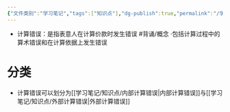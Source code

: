 ```yaml
---
{"文件类别":"学习笔记","tags":["知识点"],"dg-publish":true,"permalink":"/学习笔记/知识点/计算错误/","dgPassFrontmatter":true,"noteIcon":""}
---
```


- 计算错误：是指表意人在计算价款时发生错误 #背诵/概念 
·包括计算过程中的算术错误和在计算依据上发生错误
# 分类
- 计算错误可以划分为[[学习笔记/知识点/内部计算错误\|内部计算错误]]与[[学习笔记/知识点/外部计算错误\|外部计算错误]]
